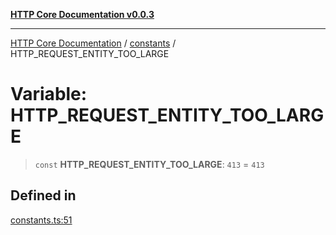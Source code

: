 [**HTTP Core Documentation v0.0.3**](../../README.md)

***

[HTTP Core Documentation](../../modules.md) / [constants](../README.md) / HTTP\_REQUEST\_ENTITY\_TOO\_LARGE

# Variable: HTTP\_REQUEST\_ENTITY\_TOO\_LARGE

> `const` **HTTP\_REQUEST\_ENTITY\_TOO\_LARGE**: `413` = `413`

## Defined in

[constants.ts:51](https://github.com/stonemjs/http-core/blob/33a82b77e98ade423889148c13f25ccd40b75c8a/src/constants.ts#L51)

